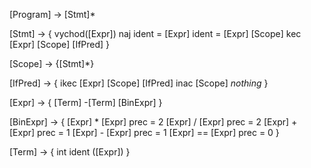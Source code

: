 [Program] -> [Stmt]*

[Stmt] -> {
    vychod([Expr])
    naj ident = [Expr]
    ident = [Expr]
    [Scope]
    kec [Expr] [Scope] [IfPred]
}

[Scope] -> {[Stmt]*}

[IfPred] -> {
    ikec [Expr] [Scope] [IfPred]
    inac [Scope]
    *nothing*
}

[Expr] -> {
    [Term]
    -[Term]
    [BinExpr]
}

[BinExpr] -> {
    [Expr] * [Expr] prec = 2
    [Expr] / [Expr] prec = 2
    [Expr] + [Expr] prec = 1
    [Expr] - [Expr] prec = 1
    [Expr] == [Expr] prec = 0
}

[Term] -> {
    int
    ident
    ([Expr])
}
